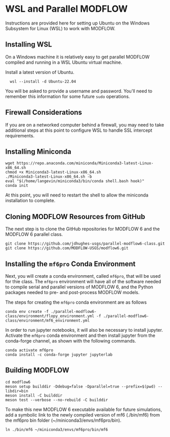 # WSL and Parallel MODFLOW

Instructions are provided here for setting up Ubuntu on the Windows Subsystem for Linux (WSL) to work with MODFLOW.

## Installing WSL
On a Windows machine it is relatively easy to get parallel MODFLOW compiled and running in a WSL Ubuntu virtual machine.

Install a latest version of Ubuntu.
```
  wsl --install -d Ubuntu-22.04
```

You will be asked to provide a username and password.  You'll need to remember this information for some future `sudo` operations.

## Firewall Considerations

If you are on a networked computer behind a firewall, you may need to take additional steps at this point to configure WSL to handle SSL intercept requirements.

## Installing Miniconda

```
wget https://repo.anaconda.com/miniconda/Miniconda3-latest-Linux-x86_64.sh
chmod +x Miniconda3-latest-Linux-x86_64.sh
./Miniconda3-latest-Linux-x86_64.sh -b
eval "$(/home/langevin/miniconda3/bin/conda shell.bash hook)"
conda init
```

At this point, you will need to restart the shell to allow the miniconda installation to complete.

## Cloning MODFLOW Resources from GitHub
The next step is to clone the GitHub repositories for MODFLOW 6 and the MODFLOW 6 parallel class.

```
git clone https://github.com/jdhughes-usgs/parallel-modflow6-class.git
git clone https://github.com/MODFLOW-USGS/modflow6.git
```

## Installing the `mf6pro` Conda Environment
Next, you will create a conda environment, called `mf6pro`, that will be used for thie class.  The `mf6pro` environment will have all of the software needed to compile serial and parallel versions of MODFLOW 6, and the Python packages needed to pre- and post-process MODFLOW models.

The steps for creating the `mf6pro` conda environment are as follows

```
conda env create -f ./parallel-modflow6-class/environment/flopy_environment.yml -f ./parallel-modflow6-class/environment/mf6_environment.yml
```

In order to run jupyter notebooks, it will also be necessary to install jupyter.  Activate the `mf6pro` conda environment and then install jupyter from the conda-forge channel, as shown with the following commands.

```
conda activate mf6pro
conda install -c conda-forge jupyter jupyterlab
```

## Building MODFLOW

```
cd modflow6
meson setup builddir -Ddebug=false -Dparallel=true --prefix=$(pwd) --libdir=bin
meson install -C builddir
meson test --verbose --no-rebuild -C builddir
```

To make this new MODFLOW 6 executable available for future simulations, add a symbolic link to the newly compiled version of mf6 (./bin/mf6) from the mf6pro bin folder (~/miniconda3/envs/mf6pro/bin).

```
ln ./bin/mf6 ~/miniconda3/envs/mf6pro/bin/mf6
```
